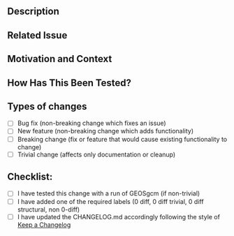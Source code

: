 <!--- These lines are comments. You can delete or ignore them -->
<!--- NOTE: If your PR is trivial, feel free to delete the "Related Issue" -->
<!---       "Testing" or other sections. -->

<!--- Provide a general summary of your changes in the Title above -->

## Description
<!--- Describe your changes in detail -->

## Related Issue
<!--- This project primarily accepts pull requests related to open issues -->
<!--- If suggesting a new feature or change, please discuss it in an issue first -->
<!--- If fixing a bug, there should be an issue describing it with steps to reproduce -->
<!--- Please link to the issue here: -->

## Motivation and Context
<!--- Why is this change required? What problem does it solve? -->

## How Has This Been Tested?
<!--- Please describe in detail how you tested your changes. -->
<!--- Include details of your testing environment, and the tests you ran to -->
<!--- see how your change affects other areas of the code, etc. -->

## Types of changes
<!--- What types of changes does your code introduce? Put an `x` in all the boxes that apply: -->
- [ ] Bug fix (non-breaking change which fixes an issue)
- [ ] New feature (non-breaking change which adds functionality)
- [ ] Breaking change (fix or feature that would cause existing functionality to change)
- [ ] Trivial change (affects only documentation or cleanup)

## Checklist:
<!--- Go over all the following points, and put an `x` in all the boxes that apply. -->
<!--- If you're unsure about any of these, don't hesitate to ask. We're here to help! -->
- [ ] I have tested this change with a run of GEOSgcm (if non-trivial)
- [ ] I have added one of the required labels (0 diff, 0 diff trivial, 0 diff structural, non 0-diff)
- [ ] I have updated the CHANGELOG.md accordingly following the style of [Keep a Changelog](https://keepachangelog.com/en/1.0.0/#how)
